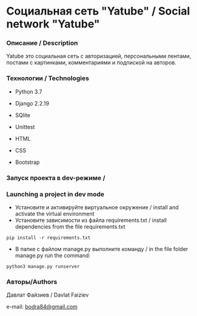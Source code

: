 # Социальная сеть "Yatube" / Social network "Yatube"

### Описание / Description
Yatube это социальная сеть с авторизацией, персональными лентами, постами с картинками, комментариями и подпиской на авторов.
### Технологии / Technologies
- Python 3.7

- Django 2.2.19
- SQlite
- Unittest
- HTML
- CSS
- Bootstrap
### Запуск проекта в dev-режиме /
### Launching a project in dev mode
- Установите и активируйте виртуальное окружение / install and activate the virtual environment
- Установите зависимости из файла requirements.txt / install dependencies from the file requirements.txt
```
pip install -r requirements.txt
``` 
- В папке с файлом manage.py выполните команду / in the file folder manage.py run the command:
```
python3 manage.py runserver
```
### Авторы/Authors
Давлат Файзиев / Davlat Faiziev

e-mail: bodra84@gmail.com
